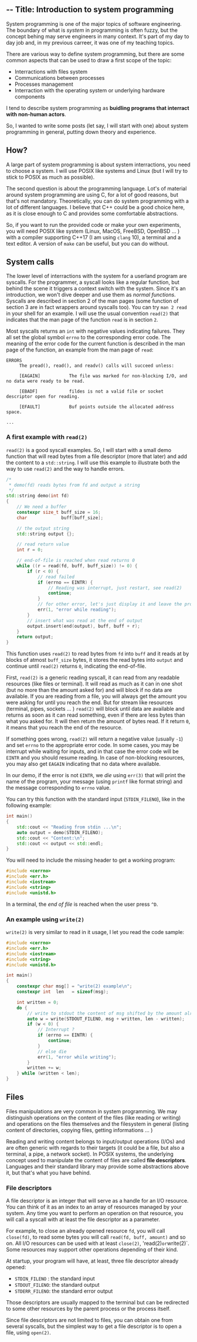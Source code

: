 --
Title: Introduction to system programming
--

System programming is one of the major topics of software engineering. The boundary of what is _system_ in
programming is often fuzzy, but the concept behing may serve engineers in many context. It's part of my day to day
job and, in my previous carreer, it was one of my teaching topics.

There are various way to define system programming, but there are some common aspects that can be used to draw a
first scope of the topic:

* Interractions with files system
* Communications between processes
* Processes management
* Interraction with the operating system or underlying hardware components

I tend to describe system programming as **buidling programs that interract with non-human actors**.

So, I wanted to write some posts (let say, I will start with one) about system programming in general, putting down
theory and experience.

## How?

A large part of system programming is about system interractions, you need to choose a system. I will use POSIX
like systems and Linux (but I will try to stick to POSIX as much as possible).

The second question is about the programming language. Lot's of material around system programming are using C, for
a lot of good reasons, but that's not mandatory. Theoretically, you can do system programming with a lot of
different languages. I believe that C++ could be a good choice here, as it is close enough to C and provides some
comfortable abstractions.

So, if you want to run the provided code or make your own experiments, you will need POSIX like system (Linux,
MacOS, FreeBSD, OpenBSD ... ) with a compiler supporting C++17 (I am using `clang` 10), a terminal and a text editor.
A version of `make` can be useful, but you can do without.

## System calls

The lower level of interractions with the system for a userland program are syscalls. For the programmer, a syscall
looks like a regular function, but behind the scene it triggers a context switch with the system. Since it's an
introduction, we won't dive deeper and use them as _normal functions_. Syscalls are described in section 2 of the
man pages (some function of section 3 are in fact wrappers around syscalls too). You can try `man 2 read` in your
shell for an example. I will use the usual convention `read(2)` that indicates that the man page of the function
`read` is in section `2`.

Most syscalls returns an `int` with negative values indicating failures. They all set the global symbol `errno` to
the corresponding error code. The meaning of the error code for the current function is described in the man page
of the function, an example from the man page of `read`:

```
ERRORS
     The pread(), read(), and readv() calls will succeed unless:

     [EAGAIN]           The file was marked for non-blocking I/O, and no data were ready to be read.

     [EBADF]            fildes is not a valid file or socket descriptor open for reading.

     [EFAULT]           Buf points outside the allocated address space.

...
```

### A first example with `read(2)`

`read(2)` is a good syscall examples. So, I will start with a small demo function that will read bytes from a file
descriptor (more that later) and add the content to a `std::string`. I will use this example to illustrate both the
way to use `read(2)` and the way to handle errors.

```c++
/*
 * demo(fd) reads bytes from fd and output a string
 */
std::string demo(int fd)
{
    // We need a buffer
    constexpr size_t buff_size = 16;
    char             buff[buff_size];

    // the output string
    std::string output {};

    // read return value
    int r = 0;

    // end-of-file is reached when read returns 0
    while ((r = read(fd, buff, buff_size)) != 0) {
        if (r < 0) {
            // read failed
            if (errno == EINTR) {
                // Reading was interrupt, just restart, see read(2)
                continue;
            }
            // for other error, let's just display it and leave the program
            err(1, "error while reading");
        }
        // insert what was read at the end of output
        output.insert(end(output), buff, buff + r);
    }
    return output;
}
```

This function uses `read(2)` to read bytes from `fd` into `buff` and it reads at by blocks of atmost `buff_size`
bytes, it stores the read bytes into `output` and continue until `read(2)` returns `0`, indicating the end-of-file.

First, `read(2)` is a generic reading syscall, it can read from any readable resources (like files or terminal). It
will read as much as it can in one shot (but no more than the amount asked for) and will block if no data are
available. If you are reading from a file, you will always get the amount you were asking for until you reach the
end. But for stream like resources (terminal, pipes, sockets ... ) `read(2)` will block until data are available
and returns as soon as it can read something, even if there are less bytes than what you asked for. It will then
return the amount of bytes read. If it return `0`, it means that you reach the end of the resource.

If something goes wrong, `read(2)` will return a negative value (usually `-1`) and set `errno` to the appropriate
error code. In some cases, you may be interrupt while waiting for inputs, and in that case the error code will be
`EINTR` and you should resume reading. In case of non-blocking resources, you may also get `EAGAIN` indicating that
no data where available.

In our demo, if the error is not `EINTR`, we _die_ using `err(3)` that will print the name of the program, your
message (using `printf` like format string) and the message corresponding to `errno` value.

You can try this function with the standard input (`STDIN_FILENO`), like in the following example:

```c++
int main()
{
    std::cout << "Reading from stdin ...\n";
    auto output = demo(STDIN_FILENO);
    std::cout << "Content:\n";
    std::cout << output << std::endl;
}
```

You will need to include the missing header to get a working program:

```c++
#include <cerrno>
#include <err.h>
#include <iostream>
#include <string>
#include <unistd.h>
```

In a terminal, the _end of file_ is reached when the user press `^D`.

### An example using `write(2)`

`write(2)` is very similar to read in it usage, I let you read the code sample:

```c++
#include <cerrno>
#include <err.h>
#include <iostream>
#include <string>
#include <unistd.h>

int main()
{
    constexpr char msg[] = "write(2) example\n";
    constexpr int  len   = sizeof(msg);

    int written = 0;
    do {
        // write to stdout the content of msg shifted by the amount already written
        auto w = write(STDOUT_FILENO, msg + written, len - written);
        if (w < 0) {
            // Interrupt ?
            if (errno == EINTR) {
                continue;
            }
            // else die
            err(1, "error while writing");
        }
        written += w;
    } while (written < len);
}
```

## Files

Files manipulations are very common in system programming. We may distinguish operations on the content of the files
(like reading or writing) and operations on the files themselves and the filesystem in general (listing content of
directories, copying files, getting informations ... )

Reading and writing content belongs to input/output operations (I/Os) and are often generic with regards to their
targets (it could be a file, but also a terminal, a pipe, a network socket). In POSIX systems, the underlying
concept used to manipulate the content of files are called **file descriptors**. Languages and their standard
library may provide some abstractions above it, but that's what you have behind.

### File descriptors

A file descriptor is an integer that will serve as a handle for an I/O resource. You can think of it as an index to
an array of resources managed by your system. Any time you want to perform an operation on that resource, you will
call a syscall with at least the file descriptor as a parameter.

For example, to close an already opened resource `fd`, you will call `close(fd)`, to read some bytes you will call
`read(fd, buff, amount)` and so on. All I/O resources can be used with at least `close(2)`, 'read(2)` or
`write(2)`. Some resources may support other operations depending of their kind.

At startup, your program will have, at least, three file descriptor already opened:
* `STDIN_FILENO` : the standard input
* `STDOUT_FILENO`: the standard output
* `STDERR_FILENO`: the standard error output

Those descriptors are usually mapped to the terminal but can be redirected to some other resources by the parent
process or the process itself.

Since file descriptors are not limited to files, you can obtain one from several syscalls, but the simplest way to
get a file descriptor is to open a file, using `open(2)`.


